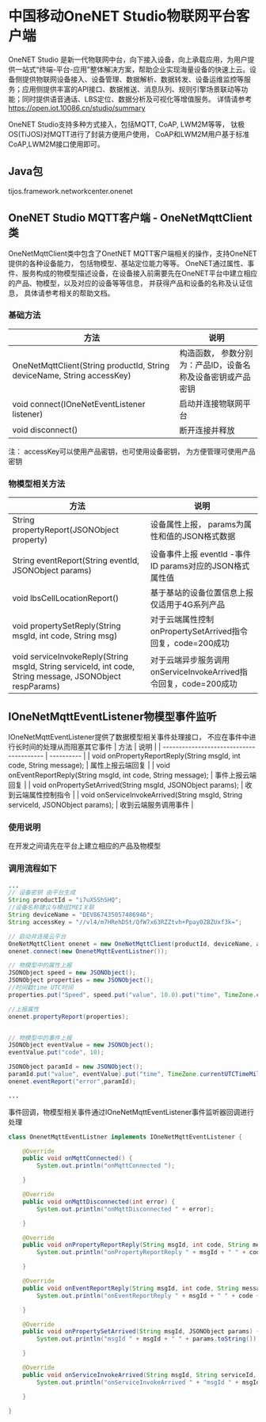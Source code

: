 # 中国移动OneNET Studio物联网平台客户端

OneNET Studio 是新一代物联网中台，向下接入设备，向上承载应用，为用户提供一站式“终端-平台-应用”整体解决方案，帮助企业实现海量设备的快速上云。设备侧提供物联网设备接入、设备管理、数据解析、数据转发、设备运维监控等服务；应用侧提供丰富的API接口、数据推送、消息队列、规则引擎场景联动等功能；同时提供语音通话、LBS定位、数据分析及可视化等增值服务。
详情请参考 https://open.iot.10086.cn/studio/summary 

OneNET Studio支持多种方式接入，包括MQTT, CoAP, LWM2M等等， 钛极OS(TiJOS)对MQTT进行了封装方便用户使用， CoAP和LWM2M用户基于标准CoAP,LWM2M接口使用即可。 



## Java包
tijos.framework.networkcenter.onenet

## OneNET Studio MQTT客户端  - OneNetMqttClient类

OneNetMqttClient类中包含了OnetNET MQTT客户端相关的操作，支持OneNET提供的各种设备能力， 包括物模型、基站定位能力等等。
OneNET通过属性、事件、服务构成的物模型描述设备，在设备接入前需要先在OneNET平台中建立相应的产品、物模型，以及对应的设备等等信息， 并获得产品和设备的名称及认证信息， 具体请参考相关的帮助文档。


### 基础方法

| 方法                                                         | 说明                                                        |
| ------------------------------------------------------------ | ----------------------------------------------------------- |
| OneNetMqttClient(String productId, String deviceName, String accessKey) | 构造函数， 参数分别为：产品ID，设备名称及设备密钥或产品密钥 |
| void connect(IOneNetEventListener listener)                  | 启动并连接物联网平台                                        |
| void disconnect()                                            | 断开连接并释放                                              |

注： accessKey可以使用产品密钥，也可使用设备密钥， 为方便管理可使用产品密钥

### 物模型相关方法
| 方法                                                         | 说明                                                         |
| ------------------------------------------------------------ | ------------------------------------------------------------ |
| String propertyReport(JSONObject property)                   | 设备属性上报， params为属性和值的JSON格式数据                |
| String eventReport(String eventId, JSONObject params)        | 设备事件上报 eventId -事件ID  params对应的JSON格式属性值     |
| void lbsCellLocationReport()                                 | 基于基站的设备位置信息上报 仅适用于4G系列产品                |
| void propertySetReply(String msgId, int code, String msg)    | 对于云端属性控制onPropertySetArrived指令回复，code=200成功   |
| void serviceInvokeReply(String msgId, String serviceId, int code, String message, JSONObject respParams) | 对于云端异步服务调用onServiceInvokeArrived指令回复，code=200成功 |

## IOneNetMqttEventListener物模型事件监听

IOneNetMqttEventListener提供了数据模型相关事件处理接口， 不应在事件中进行长时间的处理从而阻塞其它事件
| 方法                                       | 说明         |
| ---------------------------------------- | ---------- |
| void onPropertyReportReply(String msgId, int code, String message); | 属性上报云端回复 |
| void onEventReportReply(String msgId, int code, String message); | 事件上报云端回复 |
| void onPropertySetArrived(String msgId, JSONObject params); | 收到云端属性控制指令 |
| void onServiceInvokeArrived(String msgId, String serviceId, JSONObject params); |  收到云端服务调用事件  |



### 使用说明

在开发之间请先在平台上建立相应的产品及物模型


### 调用流程如下


```java
...
// 设备密钥 由平台生成
String productId = "i7uXSShSHQ";
//设备名称建议与模组IMEI关联
String deviceName = "DEV867435057486946";
String accessKey = "//vl4/m7HRehDSt/QfW7x63RZZtvh+PpayOZBZUxf3k=";

// 启动并连接云平台
OneNetMqttClient onenet = new OneNetMqttClient(productId, deviceName, accessKey);
onenet.connect(new OnenetMqttEventListner());

// 物模型中的属性上报
JSONObject speed = new JSONObject();
JSONObject properties = new JSONObject();
//时间戳time UTC时间
properties.put("Speed", speed.put("value", 10.0).put("time", TimeZone.currentUTCTimeMillis()));

//上报属性
onenet.propertyReport(properties);


// 物模型中的事件上报
JSONObject eventValue = new JSONObject();
eventValue.put("code", 10);

JSONObject paramId = new JSONObject();
paramId.put("value", eventValue).put("time", TimeZone.currentUTCTimeMillis());
onenet.eventReport("error",paramId);

...
```

事件回调，物模型相关事件通过IOneNetMqttEventListener事件监听器回调进行处理

```java
class OnenetMqttEventListner implements IOneNetMqttEventListener {

	@Override
	public void onMqttConnected() {
		System.out.println("onMqttConnected ");

	}

	@Override
	public void onMqttDisconnected(int error) {
		System.out.println("onMqttDisconnected " + error);

	}

	@Override
	public void onPropertyReportReply(String msgId, int code, String message) {
		System.out.println("onPropertyReportReply " + msgId + " " + code + " " + message);

	}

	@Override
	public void onEventReportReply(String msgId, int code, String message) {
		System.out.println("onEventReportReply " + msgId + " " + code + " " + message);

	}

	@Override
	public void onPropertySetArrived(String msgId, JSONObject params) {
		System.out.println("msgId " + msgId + " " + params.toString());

	}

	@Override
	public void onServiceInvokeArrived(String msgId, String serviceId, JSONObject params) {
		System.out.println("onServiceInvokeArrived " + "msgId " + msgId + " serviceId " + serviceId + " "	+ params.toString());

	}

}
```

